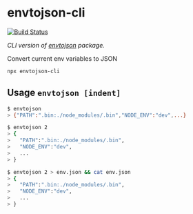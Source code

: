 # envtojson-cli

[![Build Status](https://travis-ci.org/alexindigo/envtojson.svg)](https://travis-ci.org/alexindigo/envtojson)

_CLI version of [envtojson](https://github.com/ArnaudRinquin/envtojson) package._

Convert current env variables to JSON

```bash
npx envtojson-cli
```

## Usage `envtojson [indent]`

```bash
$ envtojson
> {"PATH":".bin:./node_modules/.bin","NODE_ENV":"dev",...}

$ envtojson 2
> {
>   "PATH":".bin:./node_modules/.bin",
>   "NODE_ENV":"dev",
>   ...
> }

$ envtojson 2 > env.json && cat env.json
> {
>   "PATH":".bin:./node_modules/.bin",
>   "NODE_ENV":"dev",
>   ...
> }
```
